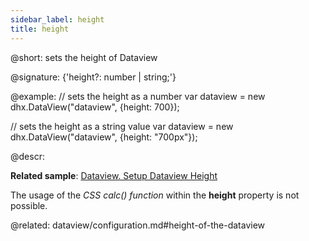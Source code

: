 ```yaml
---
sidebar_label: height
title: height
---          
```


@short: sets the height of Dataview

@signature: {'height?: number | string;'}

@example: 
// sets the height as a number
var dataview = new dhx.DataView("dataview", {height: 700});

// sets the height as a string value
var dataview = new dhx.DataView("dataview", {height: "700px"});



@descr:

**Related sample**: [Dataview. Setup Dataview Height](https://snippet.dhtmlx.com/g1k2l4q0)
 
The usage of the *CSS calc() function* within the **height** property is not possible.

@related: dataview/configuration.md#height-of-the-dataview




